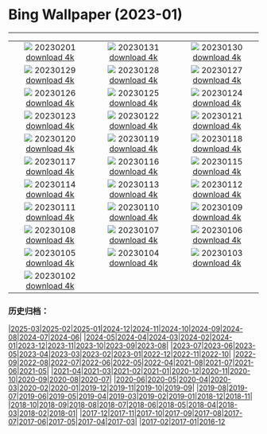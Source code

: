 # Bing Wallpaper (2023-01)
**************
| | | |
| :----: | :----: | :----: |
| ![](https://www.bing.com/th?id=OHR.ZebraTrio_EN-CA5880090507_1920x1080.jpg) 20230201 [download 4k](https://www.bing.com/th?id=OHR.ZebraTrio_EN-CA5880090507_UHD.jpg) | ![](https://www.bing.com/th?id=OHR.IceSailingBalaton_EN-CA5928374623_1920x1080.jpg) 20230131 [download 4k](https://www.bing.com/th?id=OHR.IceSailingBalaton_EN-CA5928374623_UHD.jpg) | ![](https://www.bing.com/th?id=OHR.BlackbirdDay_EN-CA5971454214_1920x1080.jpg) 20230130 [download 4k](https://www.bing.com/th?id=OHR.BlackbirdDay_EN-CA5971454214_UHD.jpg) |
| ![](https://www.bing.com/th?id=OHR.BlueBahamas_EN-CA6016064329_1920x1080.jpg) 20230129 [download 4k](https://www.bing.com/th?id=OHR.BlueBahamas_EN-CA6016064329_UHD.jpg) | ![](https://www.bing.com/th?id=OHR.RedMangrove_EN-CA6061848768_1920x1080.jpg) 20230128 [download 4k](https://www.bing.com/th?id=OHR.RedMangrove_EN-CA6061848768_UHD.jpg) | ![](https://www.bing.com/th?id=OHR.CypressCreek_EN-CA0822395903_1920x1080.jpg) 20230127 [download 4k](https://www.bing.com/th?id=OHR.CypressCreek_EN-CA0822395903_UHD.jpg) |
| ![](https://www.bing.com/th?id=OHR.BirksofAberfeldy_EN-CA9201247892_1920x1080.jpg) 20230126 [download 4k](https://www.bing.com/th?id=OHR.BirksofAberfeldy_EN-CA9201247892_UHD.jpg) | ![](https://www.bing.com/th?id=OHR.ColleSantaLucia_EN-CA9263405399_1920x1080.jpg) 20230125 [download 4k](https://www.bing.com/th?id=OHR.ColleSantaLucia_EN-CA9263405399_UHD.jpg) | ![](https://www.bing.com/th?id=OHR.SunriseMoai_EN-CA9838840645_1920x1080.jpg) 20230124 [download 4k](https://www.bing.com/th?id=OHR.SunriseMoai_EN-CA9838840645_UHD.jpg) |
| ![](https://www.bing.com/th?id=OHR.YearRabbit_EN-CA9645756147_1920x1080.jpg) 20230123 [download 4k](https://www.bing.com/th?id=OHR.YearRabbit_EN-CA9645756147_UHD.jpg) | ![](https://www.bing.com/th?id=OHR.HuggingKanga_EN-CA9694307866_1920x1080.jpg) 20230122 [download 4k](https://www.bing.com/th?id=OHR.HuggingKanga_EN-CA9694307866_UHD.jpg) | ![](https://www.bing.com/th?id=OHR.FalklandKings_EN-CA9792558972_1920x1080.jpg) 20230121 [download 4k](https://www.bing.com/th?id=OHR.FalklandKings_EN-CA9792558972_UHD.jpg) |
| ![](https://www.bing.com/th?id=OHR.SFFParkCity_EN-CA9887554491_1920x1080.jpg) 20230120 [download 4k](https://www.bing.com/th?id=OHR.SFFParkCity_EN-CA9887554491_UHD.jpg) | ![](https://www.bing.com/th?id=OHR.WhiteSands_EN-CA9943658875_1920x1080.jpg) 20230119 [download 4k](https://www.bing.com/th?id=OHR.WhiteSands_EN-CA9943658875_UHD.jpg) | ![](https://www.bing.com/th?id=OHR.SessileOaks_EN-CA8741558872_1920x1080.jpg) 20230118 [download 4k](https://www.bing.com/th?id=OHR.SessileOaks_EN-CA8741558872_UHD.jpg) |
| ![](https://www.bing.com/th?id=OHR.FrozenBubblesAlberta_EN-CA8685760192_1920x1080.jpg) 20230117 [download 4k](https://www.bing.com/th?id=OHR.FrozenBubblesAlberta_EN-CA8685760192_UHD.jpg) | ![](https://www.bing.com/th?id=OHR.Turku_EN-CA0014199499_1920x1080.jpg) 20230116 [download 4k](https://www.bing.com/th?id=OHR.Turku_EN-CA0014199499_UHD.jpg) | ![](https://www.bing.com/th?id=OHR.DonkeyFeast_EN-CA2038728743_1920x1080.jpg) 20230115 [download 4k](https://www.bing.com/th?id=OHR.DonkeyFeast_EN-CA2038728743_UHD.jpg) |
| ![](https://www.bing.com/th?id=OHR.Pneumatocysts_EN-CA1937303289_1920x1080.jpg) 20230114 [download 4k](https://www.bing.com/th?id=OHR.Pneumatocysts_EN-CA1937303289_UHD.jpg) | ![](https://www.bing.com/th?id=OHR.RumeliHisari_EN-CA6558561628_1920x1080.jpg) 20230113 [download 4k](https://www.bing.com/th?id=OHR.RumeliHisari_EN-CA6558561628_UHD.jpg) | ![](https://www.bing.com/th?id=OHR.Umschreibung_EN-CA6516997187_1920x1080.jpg) 20230112 [download 4k](https://www.bing.com/th?id=OHR.Umschreibung_EN-CA6516997187_UHD.jpg) |
| ![](https://www.bing.com/th?id=OHR.HummockIce_EN-CA6229571864_1920x1080.jpg) 20230111 [download 4k](https://www.bing.com/th?id=OHR.HummockIce_EN-CA6229571864_UHD.jpg) | ![](https://www.bing.com/th?id=OHR.BisonWindCave_EN-CA6076417444_1920x1080.jpg) 20230110 [download 4k](https://www.bing.com/th?id=OHR.BisonWindCave_EN-CA6076417444_UHD.jpg) | ![](https://www.bing.com/th?id=OHR.Breckenridge_EN-CA5923831450_1920x1080.jpg) 20230109 [download 4k](https://www.bing.com/th?id=OHR.Breckenridge_EN-CA5923831450_UHD.jpg) |
| ![](https://www.bing.com/th?id=OHR.Mohair_EN-CA3820120007_1920x1080.jpg) 20230108 [download 4k](https://www.bing.com/th?id=OHR.Mohair_EN-CA3820120007_UHD.jpg) | ![](https://www.bing.com/th?id=OHR.BlackFell_EN-CA3730214627_1920x1080.jpg) 20230107 [download 4k](https://www.bing.com/th?id=OHR.BlackFell_EN-CA3730214627_UHD.jpg) | ![](https://www.bing.com/th?id=OHR.HIISSF_EN-CA3635684394_1920x1080.jpg) 20230106 [download 4k](https://www.bing.com/th?id=OHR.HIISSF_EN-CA3635684394_UHD.jpg) |
| ![](https://www.bing.com/th?id=OHR.Perihelion_EN-CA3377978203_1920x1080.jpg) 20230105 [download 4k](https://www.bing.com/th?id=OHR.Perihelion_EN-CA3377978203_UHD.jpg) | ![](https://www.bing.com/th?id=OHR.SandhillSleeping_EN-CA3142311326_1920x1080.jpg) 20230104 [download 4k](https://www.bing.com/th?id=OHR.SandhillSleeping_EN-CA3142311326_UHD.jpg) | ![](https://www.bing.com/th?id=OHR.HohenzollernBurg_EN-CA3067339075_1920x1080.jpg) 20230103 [download 4k](https://www.bing.com/th?id=OHR.HohenzollernBurg_EN-CA3067339075_UHD.jpg) |
| ![](https://www.bing.com/th?id=OHR.NorwayNYD_EN-CA2849289725_1920x1080.jpg) 20230102 [download 4k](https://www.bing.com/th?id=OHR.NorwayNYD_EN-CA2849289725_UHD.jpg) |  |  |

### 历史归档：

|[2025-03](2025-03/2025-03.md)|[2025-02](2025-02/2025-02.md)|[2025-01](2025-01/2025-01.md)|[2024-12](2024-12/2024-12.md)|[2024-11](2024-11/2024-11.md)|[2024-10](2024-10/2024-10.md)|[2024-09](2024-09/2024-09.md)|[2024-08](2024-08/2024-08.md)|[2024-07](2024-07/2024-07.md)|[2024-06](2024-06/2024-06.md)|
|[2024-05](2024-05/2024-05.md)|[2024-04](2024-04/2024-04.md)|[2024-03](2024-03/2024-03.md)|[2024-02](2024-02/2024-02.md)|[2024-01](2024-01/2024-01.md)|[2023-12](2023-12/2023-12.md)|[2023-11](2023-11/2023-11.md)|[2023-10](2023-10/2023-10.md)|[2023-09](2023-09/2023-09.md)|[2023-08](2023-08/2023-08.md)|
|[2023-07](2023-07/2023-07.md)|[2023-06](2023-06/2023-06.md)|[2023-05](2023-05/2023-05.md)|[2023-04](2023-04/2023-04.md)|[2023-03](2023-03/2023-03.md)|[2023-02](2023-02/2023-02.md)|[2023-01](2023-01/2023-01.md)|[2022-12](2022-12/2022-12.md)|[2022-11](2022-11/2022-11.md)|[2022-10](2022-10/2022-10.md)|
|[2022-09](2022-09/2022-09.md)|[2022-08](2022-08/2022-08.md)|[2022-07](2022-07/2022-07.md)|[2022-06](2022-06/2022-06.md)|[2022-05](2022-05/2022-05.md)|[2022-04](2022-04/2022-04.md)|[2021-08](2021-08/2021-08.md)|[2021-07](2021-07/2021-07.md)|[2021-06](2021-06/2021-06.md)|[2021-05](2021-05/2021-05.md)|
|[2021-04](2021-04/2021-04.md)|[2021-03](2021-03/2021-03.md)|[2021-02](2021-02/2021-02.md)|[2021-01](2021-01/2021-01.md)|[2020-12](2020-12/2020-12.md)|[2020-11](2020-11/2020-11.md)|[2020-10](2020-10/2020-10.md)|[2020-09](2020-09/2020-09.md)|[2020-08](2020-08/2020-08.md)|[2020-07](2020-07/2020-07.md)|
|[2020-06](2020-06/2020-06.md)|[2020-05](2020-05/2020-05.md)|[2020-04](2020-04/2020-04.md)|[2020-03](2020-03/2020-03.md)|[2020-02](2020-02/2020-02.md)|[2020-01](2020-01/2020-01.md)|[2019-12](2019-12/2019-12.md)|[2019-11](2019-11/2019-11.md)|[2019-10](2019-10/2019-10.md)|[2019-09](2019-09/2019-09.md)|
|[2019-08](2019-08/2019-08.md)|[2019-07](2019-07/2019-07.md)|[2019-06](2019-06/2019-06.md)|[2019-05](2019-05/2019-05.md)|[2019-04](2019-04/2019-04.md)|[2019-03](2019-03/2019-03.md)|[2019-02](2019-02/2019-02.md)|[2019-01](2019-01/2019-01.md)|[2018-12](2018-12/2018-12.md)|[2018-11](2018-11/2018-11.md)|
|[2018-10](2018-10/2018-10.md)|[2018-09](2018-09/2018-09.md)|[2018-08](2018-08/2018-08.md)|[2018-07](2018-07/2018-07.md)|[2018-06](2018-06/2018-06.md)|[2018-05](2018-05/2018-05.md)|[2018-04](2018-04/2018-04.md)|[2018-03](2018-03/2018-03.md)|[2018-02](2018-02/2018-02.md)|[2018-01](2018-01/2018-01.md)|
|[2017-12](2017-12/2017-12.md)|[2017-11](2017-11/2017-11.md)|[2017-10](2017-10/2017-10.md)|[2017-09](2017-09/2017-09.md)|[2017-08](2017-08/2017-08.md)|[2017-07](2017-07/2017-07.md)|[2017-06](2017-06/2017-06.md)|[2017-05](2017-05/2017-05.md)|[2017-04](2017-04/2017-04.md)|[2017-03](2017-03/2017-03.md)|
|[2017-02](2017-02/2017-02.md)|[2017-01](2017-01/2017-01.md)|[2016-12](2016-12/2016-12.md)